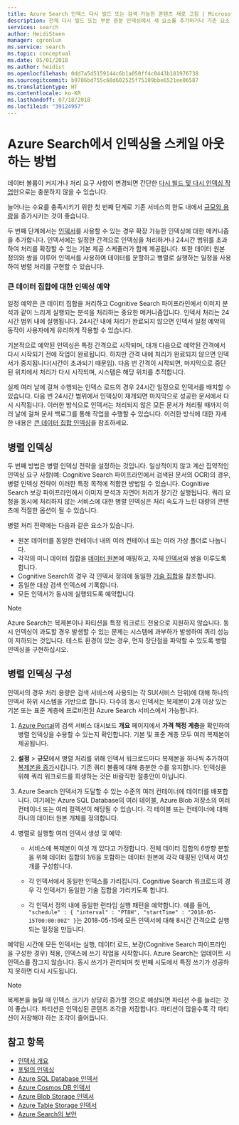 ```yaml
---
title: Azure Search 인덱스 다시 빌드 또는 검색 가능한 콘텐츠 새로 고침 | Microsoft Docs
description: 전체 다시 빌드 또는 부분 증분 인덱싱에서 새 요소를 추가하거나 기존 요소 또는 문서를 업데이트하거나 오래된 문서를 삭제하여 Azure Search 인덱스를 새로 고칩니다.
services: search
author: HeidiSteen
manager: cgronlun
ms.service: search
ms.topic: conceptual
ms.date: 05/01/2018
ms.author: heidist
ms.openlocfilehash: 0dd7a5d5159144c6b1a050ff4c0443b181976738
ms.sourcegitcommit: b9786bd755c68d602525f75109bbe6521ee06587
ms.translationtype: HT
ms.contentlocale: ko-KR
ms.lasthandoff: 07/18/2018
ms.locfileid: "39124957"
---
```

# <a name="how-to-scale-out-indexing-in-azure-search"></a>Azure Search에서 인덱싱을 스케일 아웃하는 방법

데이터 볼륨이 커지거나 처리 요구 사항이 변경되면 간단한 [다시 빌드 및 다시 인덱싱 작업](search-howto-reindex.md)만으로는 충분하지 않을 수 있습니다. 

늘어나는 수요를 충족시키기 위한 첫 번째 단계로 기존 서비스의 한도 내에서 [규모와 용량](search-capacity-planning.md)을 증가시키는 것이 좋습니다. 

두 번째 단계에서는 [인덱서](search-indexer-overview.md)를 사용할 수 있는 경우 확장 가능한 인덱싱에 대한 메커니즘을 추가합니다. 인덱서에는 일정한 간격으로 인덱싱을 처리하거나 24시간 범위를 초과하여 처리를 확장할 수 있는 기본 제공 스케줄러가 함께 제공됩니다. 또한 데이터 원본 정의와 쌍을 이루어 인덱서를 사용하여 데이터를 분할하고 병렬로 실행하는 일정을 사용하여 병렬 처리를 구현할 수 있습니다.

### <a name="scheduled-indexing-for-large-data-sets"></a>큰 데이터 집합에 대한 인덱싱 예약

일정 예약은 큰 데이터 집합을 처리하고 Cognitive Search 파이프라인에서 이미지 분석과 같이 느리게 실행되는 분석을 처리하는 중요한 메커니즘입니다. 인덱서 처리는 24시간 범위 내에 실행됩니다. 24시간 내에 처리가 완료되지 않으면 인덱서 일정 예약의 동작이 사용자에게 유리하게 작용할 수 있습니다. 

기본적으로 예약된 인덱싱은 특정 간격으로 시작되며, 대개 다음으로 예약된 간격에서 다시 시작되기 전에 작업이 완료됩니다. 하지만 간격 내에 처리가 완료되지 않으면 인덱서가 중지됩니다(시간이 초과되기 때문임). 다음 번 간격이 시작되면, 마지막으로 중단된 위치에서 처리가 다시 시작되며, 시스템은 해당 위치를 추적합니다. 

실제 여러 날에 걸쳐 수행되는 인덱스 로드의 경우 24시간 일정으로 인덱서를 배치할 수 있습니다. 다음 번 24시간 범위에서 인덱싱이 재개되면 마지막으로 성공한 문서에서 다시 시작됩니다. 이러한 방식으로 인덱서는 처리되지 않은 모든 문서가 처리될 때까지 여러 날에 걸쳐 문서 백로그를 통해 작업을 수행할 수 있습니다. 이러한 방식에 대한 자세한 내용은 [큰 데이터 집합 인덱싱](search-howto-indexing-azure-blob-storage.md#indexing-large-datasets)을 참조하세요.

<a name="parallel-indexing"></a>

## <a name="parallel-indexing"></a>병렬 인덱싱

두 번째 방법은 병렬 인덱싱 전략을 설정하는 것입니다. 일상적이지 않고 계산 집약적인 인덱싱 요구 사항(예: Cognitive Search 파이프라인에서 검색된 문서의 OCR)의 경우, 병렬 인덱싱 전략이 이러한 특정 목적에 적합한 방법일 수 있습니다. Cognitive Search 보강 파이프라인에서 이미지 분석과 자연어 처리가 장기간 실행됩니다. 쿼리 요청을 동시에 처리하지 않는 서비스에 대한 병렬 인덱싱은 처리 속도가 느린 대량의 콘텐츠에 적절한 옵션이 될 수 있습니다. 

병렬 처리 전략에는 다음과 같은 요소가 있습니다.

+ 원본 데이터를 동일한 컨테이너 내의 여러 컨테이너 또는 여러 가상 폴더로 나눕니다. 
+ 각각의 미니 데이터 집합을 [데이터 원본](https://docs.microsoft.com/rest/api/searchservice/create-data-source)에 매핑하고, 자체 [인덱서](https://docs.microsoft.com/rest/api/searchservice/create-indexer)와 쌍을 이루도록 합니다.
+ Cognitive Search의 경우 각 인덱서 정의에 동일한 [기술 집합](https://docs.microsoft.com/rest/api/searchservice/create-skillset)을 참조합니다.
+ 동일한 대상 검색 인덱스에 기록합니다. 
+ 모든 인덱서가 동시에 실행되도록 예약합니다.

> [!Note]
> Azure Search는 복제본이나 파티션을 특정 워크로드 전용으로 지원하지 않습니다. 동시 인덱싱이 과도할 경우 발생할 수 있는 문제는 시스템에 과부하가 발생하여 쿼리 성능이 저하되는 것입니다. 테스트 환경이 있는 경우, 먼저 장단점을 파악할 수 있도록 병렬 인덱싱을 구현하십시오.

## <a name="configure-parallel-indexing"></a>병렬 인덱싱 구성

인덱서의 경우 처리 용량은 검색 서비스에 사용되는 각 SU(서비스 단위)에 대해 하나의 인덱서 하위 시스템을 기반으로 합니다. 다수의 동시 인덱서는 복제본이 2개 이상 있는 기본 또는 표준 계층에 프로비전된 Azure Search 서비스에서 가능합니다. 

1. [Azure Portal](https://portal.azure.com)의 검색 서비스 대시보드 **개요** 페이지에서 **가격 책정 계층**을 확인하여 병렬 인덱싱을 수용할 수 있는지 확인합니다. 기본 및 표준 계층 모두 여러 복제본이 제공됩니다.

2. **설정** > **규모**에서 병렬 처리를 위해 인덱서 워크로드마다 복제본을 하나씩 추가하여 [복제본을 증가](search-capacity-planning.md)시킵니다. 기존 쿼리 볼륨에 대해 충분한 수를 유지합니다. 인덱싱을 위해 쿼리 워크로드를 희생하는 것은 바람직한 절충안이 아닙니다.

3. Azure Search 인덱서가 도달할 수 있는 수준의 여러 컨테이너에 데이터를 배포합니다. 여기에는 Azure SQL Database의 여러 테이블, Azure Blob 저장소의 여러 컨테이너 또는 여러 컬렉션이 해당될 수 있습니다. 각 테이블 또는 컨테이너에 대해 하나의 데이터 원본 개체를 정의합니다.

4. 병렬로 실행할 여러 인덱서 생성 및 예약:

   + 서비스에 복제본이 여섯 개 있다고 가정합니다. 전체 데이터 집합의 6방향 분할을 위해 데이터 집합의 1/6을 포함하는 데이터 원본에 각각 매핑된 인덱서 여섯 개를 구성합니다. 

   + 각 인덱서에서 동일한 인덱스를 가리킵니다. Cognitive Search 워크로드의 경우 각 인덱서가 동일한 기술 집합을 가리키도록 합니다.

   + 각 인덱서 정의 내에 동일한 런타임 실행 패턴을 예약합니다. 예를 들어, `"schedule" : { "interval" : "PT8H", "startTime" : "2018-05-15T00:00:00Z" }`는 2018-05-15에 모든 인덱서에 대해 8시간 간격으로 실행되는 일정을 만듭니다.

예약된 시간에 모든 인덱서는 실행, 데이터 로드, 보강(Cognitive Search 파이프라인을 구성한 경우) 적용, 인덱스에 쓰기 작업을 시작합니다. Azure Search는 업데이트 시 인덱스를 잠그지 않습니다. 동시 쓰기가 관리되며 첫 번째 시도에서 특정 쓰기가 성공하지 못하면 다시 시도됩니다.

> [!Note]
> 복제본을 늘릴 때 인덱스 크기가 상당히 증가할 것으로 예상되면 파티션 수를 늘리는 것이 좋습니다. 파티션은 인덱싱된 콘텐츠 조각을 저장합니다. 파티션이 많을수록 각 파티션이 저장해야 하는 조각이 줄어듭니다.

## <a name="see-also"></a>참고 항목

+ [인덱서 개요](search-indexer-overview.md)
+ [포털의 인덱싱](search-import-data-portal.md)
+ [Azure SQL Database 인덱서](search-howto-connecting-azure-sql-database-to-azure-search-using-indexers.md)
+ [Azure Cosmos DB 인덱서](search-howto-index-cosmosdb.md)
+ [Azure Blob Storage 인덱서](search-howto-indexing-azure-blob-storage.md)
+ [Azure Table Storage 인덱서](search-howto-indexing-azure-tables.md)
+ [Azure Search의 보안](search-security-overview.md)